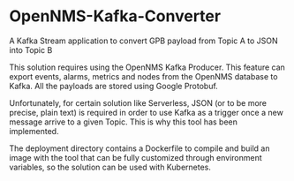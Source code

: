 # OpenNMS-Kafka-Converter
A Kafka Stream application to convert GPB payload from Topic A to JSON into Topic B

This solution requires using the OpenNMS Kafka Producer. This feature can export events, alarms, metrics and nodes from the OpenNMS database to Kafka. All the payloads are stored using Google Protobuf.

Unfortunately, for certain solution like Serverless, JSON (or to be more precise, plain text) is required in order to use Kafka as a trigger once a new message arrive to a given Topic. This is why this tool has been implemented.

The deployment directory contains a Dockerfile to compile and build an image with the tool that can be fully customized through environment variables, so the solution can be used with Kubernetes.
